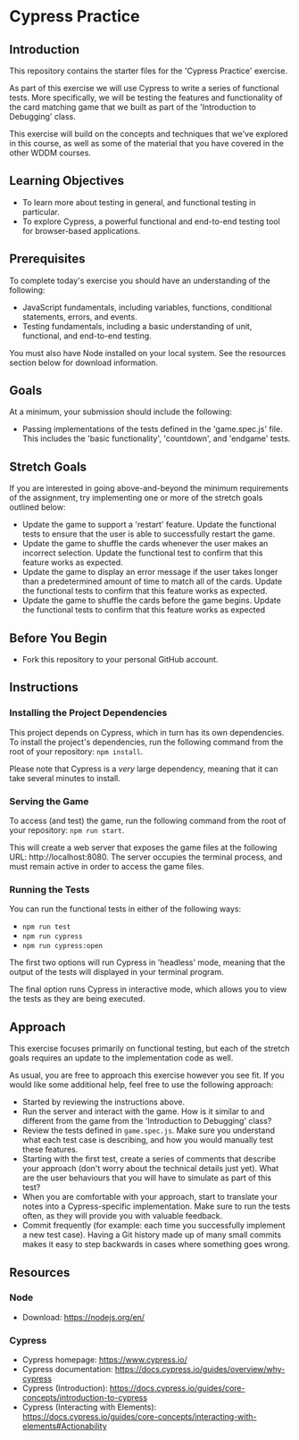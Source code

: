 # Cypress Practice

## Introduction
This repository contains the starter files for the 'Cypress Practice' exercise.

As part of this exercise we will use Cypress to write a series of functional tests. More specifically, we will be testing the features and functionality of the card matching game that we built as part of the 'Introduction to Debugging' class.

This exercise will build on the concepts and techniques that we've explored in this course, as well as some of the material that you have covered in the other WDDM courses.

## Learning Objectives
- To learn more about testing in general, and functional testing in particular.
- To explore Cypress, a powerful functional and end-to-end testing tool for browser-based applications.

## Prerequisites
To complete today's exercise you should have an understanding of the following:
- JavaScript fundamentals, including variables, functions, conditional statements, errors, and events.
- Testing fundamentals, including a basic understanding of unit, functional, and end-to-end testing.

You must also have Node installed on your local system. See the resources section below for download information.

## Goals
At a minimum, your submission should include the following:
- Passing implementations of the tests defined in the 'game.spec.js' file. This includes the 'basic functionality', 'countdown', and 'endgame' tests.

## Stretch Goals
If you are interested in going above-and-beyond the minimum requirements of the assignment, try implementing one or more of the stretch goals outlined below:

- Update the game to support a 'restart' feature. Update the functional tests to ensure that the user is able to successfully restart the game.
- Update the game to shuffle the cards whenever the user makes an incorrect selection. Update the functional test to confirm that this feature works as expected.
- Update the game to display an error message if the user takes longer than a predetermined amount of time to match all of the cards. Update the functional tests to confirm that this feature works as expected.
- Update the game to shuffle the cards before the game begins. Update the functional tests to confirm that this feature works as expected

## Before You Begin
- Fork this repository to your personal GitHub account.

## Instructions

### Installing the Project Dependencies
This project depends on Cypress, which in turn has its own dependencies. To install the project's dependencies, run the following command from the root of your repository: `npm install`.

Please note that Cypress is a _very_ large dependency, meaning that it can take several minutes to install.

### Serving the Game
To access (and test) the game, run the following command from the root of your repository: `npm run start`.

This will create a web server that exposes the game files at the following URL: http://localhost:8080. The server occupies the terminal process, and must remain active in order to access the game files.

### Running the Tests
You can run the functional tests in either of the following ways:

- `npm run test`
- `npm run cypress`
- `npm run cypress:open`

The first two options will run Cypress in 'headless' mode, meaning that the output of the tests will displayed in your terminal program.

The final option runs Cypress in interactive mode, which allows you to view the tests as they are being executed.

## Approach
This exercise focuses primarily on functional testing, but each of the stretch goals requires an update to the implementation code as well.

As usual, you are free to approach this exercise however you see fit. If you would like some additional help, feel free to use the following approach:

- Started by reviewing the instructions above.
- Run the server and interact with the game. How is it similar to and different from the game from the 'Introduction to Debugging' class?
- Review the tests defined in `game.spec.js`. Make sure you understand what each test case is describing, and how you would manually test these features.
- Starting with the first test, create a series of comments that describe your approach (don't worry about the technical details just yet). What are the user behaviours that you will have to simulate as part of this test?
- When you are comfortable with your approach, start to translate your notes into a Cypress-specific implementation. Make sure to run the tests often, as they will provide you with valuable feedback.
- Commit frequently (for example: each time you successfully implement a new test case). Having a Git history made up of many small commits makes it easy to step backwards in cases where something goes wrong.

## Resources

### Node
- Download: https://nodejs.org/en/

### Cypress
- Cypress homepage: https://www.cypress.io/
- Cypress documentation: https://docs.cypress.io/guides/overview/why-cypress
- Cypress (Introduction): https://docs.cypress.io/guides/core-concepts/introduction-to-cypress
- Cypress (Interacting with Elements): https://docs.cypress.io/guides/core-concepts/interacting-with-elements#Actionability
